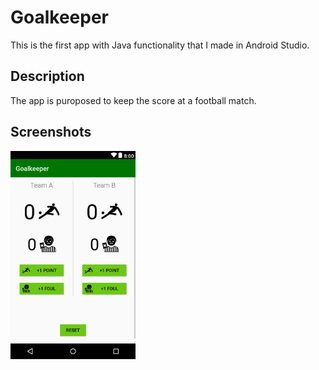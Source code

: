 # Goalkeeper
This is the first app with Java functionality that I made in Android Studio.

## Description
The app is puroposed to keep the score at a football match.

## Screenshots
<img src="screenshots/GoalKeeper.png" width=200>
